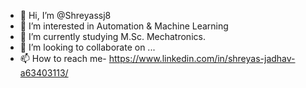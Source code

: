 - 👋 Hi, I’m @Shreyassj8
- 👀 I’m interested in Automation & Machine Learning
- 🌱 I’m currently studying M.Sc. Mechatronics.
- 💞️ I’m looking to collaborate on ...
- 📫 How to reach me- https://www.linkedin.com/in/shreyas-jadhav-a63403113/

<!---
Shreyassj8/Shreyassj8 is a ✨ special ✨ repository because its `README.md` (this file) appears on your GitHub profile.
You can click the Preview link to take a look at your changes.
--->
